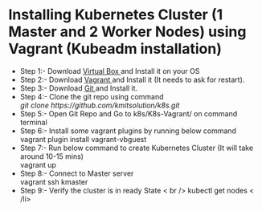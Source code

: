 # Installing Kubernetes Cluster (1 Master and 2 Worker Nodes) using Vagrant (Kubeadm installation)
<ul>
  <li>Step 1:- Download <a href="https://www.virtualbox.org/wiki/Downloads" > Virtual Box </a> and Install it on your OS </li>
  <li>Step 2:- Download <a href="https://www.vagrantup.com/downloads"> Vagrant </a> and Install it (It needs to ask for restart).</li>
  <li>Step 3:- Download <a href="https://git-scm.com/downloads"> Git </a> and Install it. </li>
  <li>Step 4:- Clone the git repo using command <br /> <i> git clone https://github.com/kmitsolution/k8s.git </i> </li>
  <li>Step 5:- Open Git Repo and Go to k8s/K8s-Vagrant/ on command terminal </li>
  <li>Step 6:- Install some vagrant plugins by running below command <br />
    vagrant plugin install vagrant-vbguest
  </li>
  <li>Step 7:- Run below command to create Kubernetes Cluster (It will take around 10-15 mins) <br />
    vagrant up </li>
  <li>Step 8:- Connect to Master server <br />
      vagrant ssh kmaster
  </li>
  <li>Step 9:- Verify the cluster is in ready State < br />
      kubectl get nodes
   < /li> 
</ul>  
